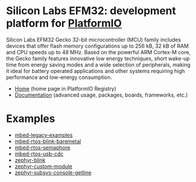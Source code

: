 
# Silicon Labs EFM32: development platform for [PlatformIO](https://platformio.org)

Silicon Labs EFM32 Gecko 32-bit microcontroller (MCU) family includes devices that offer flash memory configurations up to 256 kB, 32 kB of RAM and CPU speeds up to 48 MHz. Based on the powerful ARM Cortex-M core, the Gecko family features innovative low energy techniques, short wake-up time from energy saving modes and a wide selection of peripherals, making it ideal for battery operated applications and other systems requiring high performance and low-energy consumption.

* [Home](https://platformio.org/platforms/siliconlabsefm32) (home page in PlatformIO Registry)
* [Documentation](https://docs.platformio.org/page/platforms/siliconlabsefm32.html) (advanced usage, packages, boards, frameworks, etc.)

# Examples

* [mbed-legacy-examples](https://github.com/platformio/platform-siliconlabsefm32/tree/master/examples/mbed-legacy-examples)
* [mbed-rtos-blink-baremetal](https://github.com/platformio/platform-siliconlabsefm32/tree/master/examples/mbed-rtos-blink-baremetal)
* [mbed-rtos-semaphore](https://github.com/platformio/platform-siliconlabsefm32/tree/master/examples/mbed-rtos-semaphore)
* [mbed-rtos-usb-cdc](https://github.com/platformio/platform-siliconlabsefm32/tree/master/examples/mbed-rtos-usb-cdc)
* [zephyr-blink](https://github.com/platformio/platform-siliconlabsefm32/tree/master/examples/zephyr-blink)
* [zephyr-custom-module](https://github.com/platformio/platform-siliconlabsefm32/tree/master/examples/zephyr-custom-module)
* [zephyr-subsys-console-getline](https://github.com/platformio/platform-siliconlabsefm32/tree/master/examples/zephyr-subsys-console-getline)
